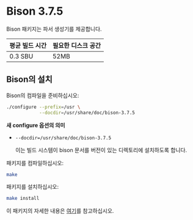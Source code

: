# Bison 3.7.5

Bison 패키지는 파서 생성기를 제공합니다.

| 평균 빌드 시간 | 필요한 디스크 공간 |
| --- | --- |
| 0.3 SBU | 52MB |

## Bison의 설치

Bison의 컴파일을 준비하십시오:

```sh
./configure --prefix=/usr \
            --docdir=/usr/share/doc/bison-3.7.5
```

**새 configure 옵션의 의미**

* `--docdir=/usr/share/doc/bison-3.7.5`

  이는 빌드 시스템이 bison 문서를 버전이 있는 디렉토리에 설치하도록 합니다.

패키지를 컴파일하십시오:

```sh
make
```

패키지를 설치하십시오:

```sh
make install
```

이 패키지의 자세한 내용은 [여기](/8/32.html)를 참고하십시오.
